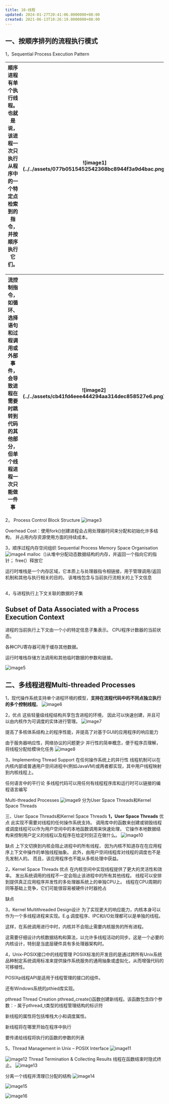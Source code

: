 ```yaml
---
title: 10-线程
updated: 2024-01-27T20:41:06.0000000+08:00
created: 2021-06-13T10:26:19.0000000+08:00
---
```


## 一、按顺序排列的流程执行模式
1，Sequential Process Execution Pattern
<table>
<colgroup>
<col style="width: 67%" />
<col style="width: 32%" />
</colgroup>
<thead>
<tr class="header">
<th>顺序进程有<strong>单个执行线程</strong>。也就是说，该进程一次只执行从程序中的一个特定点检索到的指令，并按顺序执行它们。</th>
<th><p>![image1](../../assets/077b0515452542368bc8944f3a9d4bac.png)</p>
<p></p></th>
</tr>
</thead>
<tbody>
</tbody>
</table>

<table>
<colgroup>
<col style="width: 39%" />
<col style="width: 60%" />
</colgroup>
<thead>
<tr class="header">
<th>流控制指令，如循环、选择语句和过程调用或外部事件，会导致进程在需要时跳转到代码的其他部分，<strong>但单个线程进程一次只能做一件事</strong></th>
<th><p>![image2](../../assets/cb41fd4eee444294aa314dec858527e6.png)</p>
<p></p></th>
</tr>
</thead>
<tbody>
</tbody>
</table>

2， Process Control Block Structure
![image3](../../assets/8fedd262b71a4ff2b836cbf0504f9820.png)

Overhead Cost：使用fork()创建进程会占用处理器时间来分配和初始化许多结构，
并占用内存资源使用方面的持续成本。

3，顺序过程内存空间组织
Sequential Process Memory Space Organisation
![image4](../../assets/d5623a93b7bc4c98adfe89a90a874b8f.png)
malloc（)从堆中分配动态数据结构的内存，并返回一个指向它的指针；
free(）释放它

运行时堆栈是一个内存区域，它本质上与处理器指令相链接，用于管理调用/返回机制和其他与执行相关的目的。
该堆栈包含与当前执行流相关的上下文信息
## 
## 
4，与进程执行上下文关联的数据的子集
## Subset of Data Associated with a Process Execution Context

进程的当前执行上下文由一个小的特定信息子集表示。
CPU程序计数器的当前状态。

各种CPU寄存器可用于缓存其他数据。

运行时堆栈存储方法调用和其他临时数据的参数和链接。

![image5](../../assets/ab18a0627a244ea1867cff75eb243467.png)

## 二、多线程进程Multi-threaded Processes

1，现代操作系统支持单个进程环境的模型，**支持在流程代码中的不同点独立执行的多个控制线程**。
![image6](../../assets/eb2829fefcba41519cfc1a19ee695aeb.png)

2，优点
这些轻量级线程结构共享包含进程的环境，
因此可以快速创建，并且可以由内核作为可调度的实体进行管理。
![image7](../../assets/61a4113063284e5cb378f59a541c1e2d.png)

提高了多核体系结构上的程序性能，并提高了对基于GUI的应用程序的响应能力

由于服务器响应性，网络协议的问题更少
并行性的简单概念，便于程序员理解，将线程分配给模块化任务
![image8](../../assets/7ea4d24c817145ef863ad15786161635.png)

3，Implementing Thread Support
在任何操作系统上的并行性
线程机制可以在内核内部或普通用户空间进程中(例如JavaVM)或两者都实现，其中用户线程映射到内核线程上。

任何语言中的平行论
多线程代码可以用任何有线程程序库和运行时可以链接的编程语言编写

Multi-threaded Processes
![image9](../../assets/155269f4110245f59b2a9597e3b50769.png)
分为User Space Threads和Kernel Space Threads

三、User Space Threads和Kernel Space Threads
**1，User Space Threads**
优点
此实现不需要对线程的任何操作系统支持。
调用库中的函数来创建或销毁线程或调度线程可以作为用户空间中的本地函数调用来快速处理，
它操作本地数据结构来控制用户定义的线程以及程序在给定时刻正在做什么。
![image10](../../assets/1fec94a0218244a7a1eabe453e5602f8.png)

缺点
上下文切换到内核会阻止进程中的所有线程，
因为内核不知道存在在应用程序上下文中操作的单独线程抽象。
此外，由用户空间线程库对线程的调度也不是先发制人的。
而且，该应用程序也不能从多核处理中获益。

2，Kernel Space Threads
优点
在内核空间中实现线程提供了更大的灵活性和效率。
发出系统调用的线程不一定会阻止该进程中的所有其他线程。
线程可以安排到提供真正应用程序并发性的多处理器系统上的单独CPU上。
线程在CPU周期的同等基础上竞争，它们可能很容易被硬件计时器抢占

缺点

3，Kernel Multithreaded Design设计
为了实现更大的响应能力，内核本身可以作为一个多线程进程来实现。E.g.调度程序、IPC和I/O处理都可以是单独的线程。

这样，在系统调用进行中时，内核并不会阻止需要内核服务的所有进程。

这需要仔细设计内核数据结构和算法，以允许多线程活动的同步。这是一个必要的内核设计，特别是当底层硬件具有多处理器架构时。

4，Unix-POSIX接口中的线程管理
POSIX标准的开发目的是通过跨所有Unix系统品种制定系统调用标准来提供操作系统服务的通用抽象或虚拟化，从而增强代码的可移植性。

POSIXp线程API是适用于线程管理的接口的组件。

还有Windows系统的pthied库实现。

pthread Thread Creation
pthread_create()函数创建新线程。该函数包含四个参数：-
属于pthread_t类型的线程管理结构的标识符

新线程的属性将包括堆栈大小和调度属性。

新线程将在哪里开始在程序中执行

要传递给线程将执行的函数的参数的列表

5，Thread Management in Unix – POSIX Interface
![image11](../../assets/25382c6ac4834c39a7692253645c90f2.png)

![image12](../../assets/9156f23c89c946a4805caaa790bf1c7c.png)
Thread Termination & Collecting Results
线程在函数结束时隐式终止。
![image13](../../assets/b9cf9dec62114a02bd44921fe55f7a89.png)

分离一个线程并清理已分配的结构
![image14](../../assets/902ce0a40b8241d4ae9a329fac0335d2.png)

![image15](../../assets/0d42736a837e49eea8c90f8ba3e3bbcf.png)

![image16](../../assets/e1fb1ce7fee7499f8f750d598ecb5cea.png)

